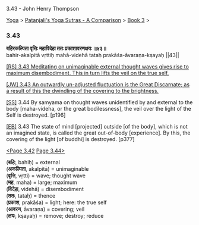 3.43 - John Henry Thompson 

[Yoga](../../../yoga.md)‎ > ‎[Patanjali's Yoga Sutras - A Comparison](../../patanjani.md)‎ > ‎[Book 3](../book-3.md)‎ > ‎

### 3.43

**बहिरकल्पिता वृत्तिः महाविदेहा ततः प्रकाशावरणक्षयः ॥४३॥**  
bahir-akalpitā vṛttiḥ mahā-videhā tataḥ prakāśa-āvaraṇa-kṣayaḥ ||43||  
  
  
[\[RS\] 3.43 Meditating on unimaginable external thought waves gives rise to maximum disembodiment. This in turn lifts the veil on the true self.](http://www.ashtangayoga.info/philosophy/yoga-sutra-patanjali/chapter-3/item/bahir-akalpita-vrittih-maha-videha-tatah-prakasha/)  
  
[\[JW\] 3.43 An outwardly un-adjusted fluctuation is the Great Discarnate; as a result of this the dwindling of the covering to the brightness.](http://books.google.com/books?id=YzFImjtOxUwC&pg=PA272&ci=185%2C346%2C739%2C80&source=bookclip)  
  
[\[SS\]](http://www.amazon.com/Yoga-Sutras-Patanjali-Commentary-Satchidananda/dp/0932040381) 3.44 By samyama on thought waves unidentified by and external to the body \[maha-videha, or the great bodilessness\], the veil over the light of the Self is destroyed. \[p196\]  
  
[\[EB\]](http://www.amazon.com/Yoga-Sutras-Patanjali-Translation-Commentary/dp/0865477361/ref=sr_1_1?ie=UTF8&s=books&qid=1250508322&sr=1-1) 3.43 The state of mind \[projected\] outside \[of the body\], which is not an imagined state, is called the great out-of-body \[experience\]. By this, the covering of the light \[of buddhi\] is destroyed. \[p377\]  
  
  
[<Page 3.42](342.md)  [Page 3.44>](344.md)  
  

(**बहिः**, bahiḥ) = external  
(**अकल्पिता**, akalpitā) = unimaginable  
(**वृत्ति**, vṛtti) = wave; thought wave  
(**मह**, maha) = large; maximum  
(**विदेहा**, videhā) = disembodiment  
(**ततः**, tataḥ) = thence  
(**प्रकाश**, prakāśa) = light; here: the true self  
(**आवरण**, āvaraṇa) = covering; veil  
(**क्षयः**, kṣayaḥ) = remove; destroy; reduce

